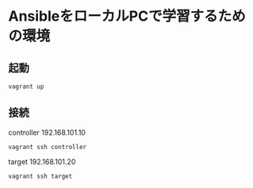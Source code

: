 # AnsibleをローカルPCで学習するための環境

## 起動

```
vagrant up
```

## 接続

controller 192.168.101.10
```
vagrant ssh controller
```

target 192.168.101.20
```
vagrant ssh target
```
